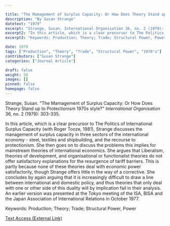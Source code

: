 ```yaml
---

title: "The Mamagement of Surplus Capacity: Or How Does Theory Stand up to Protectionism 1970s style?"
description: "By Susan Strange"
datetext: "1979"
excerpt: "Strange, Susan. International Organisation 36, no. 2 (1979): 303-335."
excerpt2: "In this article, which is a clear precursor to The Politics of International Surplus Capacity (with Roger Tooze, 1981), Strange discusses the management of surplus capacity in three sectors of the international economy - steel, textiles and shipbuilding, and the recourse to protectionism. She then goes on to discuss the problems this implies for mainstream theories of international economics. She argues that Liberalism, theories of development, and organisational or functionalist theories do not offer satisfactory explanations for the resurgence of tariff barriers. This is partly because none of these theories deal with economic power satisfactorily, though Strange offers little in the way of a corrective. She concludes by again arguing that it is increasingly difficult to draw a line between international and domestic policy, and thus theories that only deal with one or other side of this duality will by implication fail in their analysis. An earlier version was presented at the Tokyo meeting of the ISA, BISA and the Japan Association of International Relations in October 1977."
excerpt3: "Keywords: Production; Theory; Trade; Structural Power, Power"

date: 1979
tags: ["Production", "Theory", "Trade", "Structural Power", "1970's"]
contributors: ["Susan Strange"]
categories: ["Journal Article"]

draft: false
weight: 50
images: []
pinned: false
homepage: false
---
```


Strange, Susan. "The Mamagement of Surplus Capacity: Or How Does Theory Stand up to Protectionism 1970s style?" *International Organisation* 36, no. 2 (1979): 303-335.

In this article, which is a clear precursor to The Politics of International Surplus Capacity (with Roger Tooze, 1981), Strange discusses the management of surplus capacity in three sectors of the international economy - steel, textiles and shipbuilding, and the recourse to protectionism. She then goes on to discuss the problems this implies for mainstream theories of international economics. She argues that Liberalism, theories of development, and organisational or functionalist theories do not offer satisfactory explanations for the resurgence of tariff barriers. This is partly because none of these theories deal with economic power satisfactorily, though Strange offers little in the way of a corrective. She concludes by again arguing that it is increasingly difficult to draw a line between international and domestic policy, and thus theories that only deal with one or other side of this duality will by implication fail in their analysis. An earlier version was presented at the Tokyo meeting of the ISA, BISA and the Japan Association of International Relations in October 1977.

Keywords: Production; Theory; Trade; Structural Power, Power

[Text Access (External Link)](https://doi.org/10.1017/S0020818300032185)
